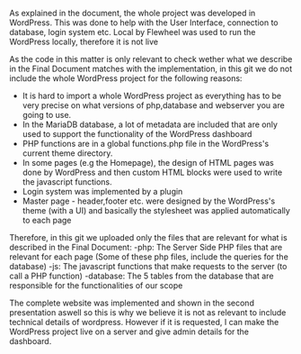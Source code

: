 As explained in the document, the whole project was developed in WordPress. This was done to help with the User Interface, connection to database, login system etc. Local by Flewheel was used to run the WordPress locally, therefore it is not live

As the code in this matter is only relevant to check wether what we describe in the Final Document matches with the implementation, in this git we do not include the whole WordPress project for the following reasons:

  - It is hard to import a whole WordPress project as everything has to be very precise on what versions of php,database and webserver you are going to use.
  - In the MariaDB database, a lot of metadata are included that are only used to support the functionality of the WordPress dashboard
  - PHP functions are in a global functions.php file in the WordPress's current theme directory.
  - In some pages (e.g the Homepage), the design of HTML pages was done by WordPress and then custom HTML blocks were used to write the javascript functions.
  - Login system was implemented by a plugin
  - Master page - header,footer etc. were designed by the WordPress's theme (with a UI) and basically the stylesheet was applied automatically to each page


Therefore, in this git we uploaded only the files that are relevant for what is described in the Final Document:
  -php:       The Server Side PHP files that are relevant for each page (Some of these php files, include the queries for the database)
  -js:        The javascript functions that make requests to the server (to call a PHP function)
  -database:  The 5 tables from the database that are responsible for the functionalities of our scope
  
  
The complete website was implemented and shown in the second presentation aswell so this is why we believe it is not as relevant to include technical details of wordpress.
However if it is requested, I can make the WordPress project live on a server and give admin details for the dashboard. 

